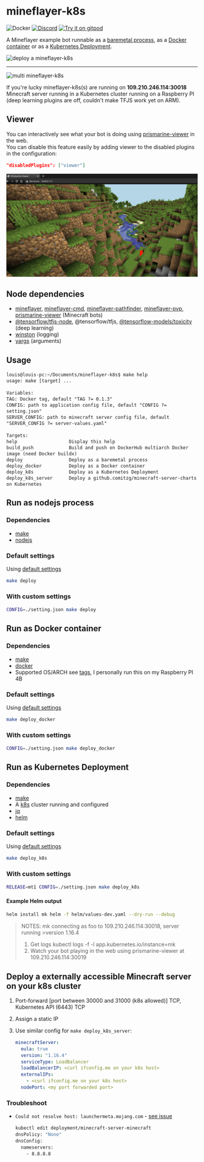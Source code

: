 # mineflayer-k8s

![Docker](https://github.com/louis030195/mineflayer-k8s/workflows/Docker/badge.svg)
[![Discord](https://img.shields.io/badge/chat-on%20discord-brightgreen.svg)](https://discord.gg/GsEFRM8)
[![Try it on gitpod](https://img.shields.io/badge/try-on%20gitpod-brightgreen.svg)](https://gitpod.io/#https://github.com/louis030195/mineflayer-k8s)

A Mineflayer example bot runnable as a [baremetal process](https://nodejs.org/en/), as a [Docker container](https://www.docker.com/) or as a [Kubernetes Deployment](https://kubernetes.io/docs/concepts/workloads/controllers/deployment/).

![deploy a mineflayer-k8s](docs/images/deploy.gif)

---

![multi mineflayer-k8s](docs/images/multi.gif)

If you're lucky mineflayer-k8s(s) are running on **109.210.246.114:30018** Minecraft server running in a Kubernetes cluster running on a Raspberry PI (deep learning plugins are off, couldn't make TFJS work yet on ARM).

## Viewer

You can interactively see what your bot is doing using [prismarine-viewer](https://github.com/PrismarineJS/prismarine-viewer) in the web.  
You can disable this feature easily by adding viewer to the disabled plugins in the configuration:

```json
"disabledPlugins": ["viewer"]
```

![viewer](docs/images/viewer.png)

## Node dependencies

- [mineflayer](https://github.com/PrismarineJS/mineflayer), [mineflayer-cmd](https://github.com/PrismarineJS/mineflayer-cmd), [mineflayer-pathfinder](https://github.com/PrismarineJS/mineflayer-pathfinder), [mineflayer-pvp](https://github.com/PrismarineJS/mineflayer-pvp), [prismarine-viewer](https://github.com/PrismarineJS/prismarine-viewer) (Minecraft bots)
- [@tensorflow/tfjs-node](https://github.com/tensorflow/tfjs), @tensorflow/tfjs, [@tensorflow-models/toxicity](https://github.com/tensorflow/tfjs-models) (deep learning)
- [winston](https://github.com/winstonjs/winston) (logging)
- [yargs](https://github.com/yargs/yargs) (arguments)

## Usage

```make
louis@louis-pc:~/Documents/mineflayer-k8s$ make help
usage: make [target] ...

Variables:
TAG: Docker tag, default "TAG ?= 0.1.3"
CONFIG: path to application config file, default "CONFIG ?= setting.json"
SERVER_CONFIG: path to minecraft server config file, default "SERVER_CONFIG ?= server-values.yaml"

Targets:
help                   Display this help
build_push             Build and push on DockerHub multiarch Docker image (need Docker buildx)
deploy                 Deploy as a baremetal process
deploy_docker          Deploy as a Docker container
deploy_k8s             Deploy as a Kubernetes Deployment
deploy_k8s_server      Deploy a github.comitzg/minecraft-server-charts on Kubernetes
```

## Run as nodejs process

### Dependencies

- [make](https://www.gnu.org/software/make/manual/make.html)
- [nodejs](https://nodejs.org/en/)

### Default settings

Using [default settings](./default.json)

```bash
make deploy
```

### With custom settings

```bash
CONFIG=./setting.json make deploy
```

## Run as Docker container

### Dependencies

- [make](https://www.gnu.org/software/make/manual/make.html)
- [docker](https://www.docker.com/)
- Supported OS/ARCH see [tags](https://hub.docker.com/r/louis030195/mineflayer-k8s/tags), I personally run this on my Raspberry PI 4B

### Default settings

Using [default settings](./default.json)

```bash
make deploy_docker
```

### With custom settings

```bash
CONFIG=./setting.json make deploy_docker
```

## Run as Kubernetes Deployment

### Dependencies

- [make](https://www.gnu.org/software/make/manual/make.html)
- A [k8s](https://kubernetes.io/) cluster running and configured
- [jq](https://stedolan.github.io/jq/)
- [helm](https://helm.sh/)

### Default settings

Using [default settings](./default.json)

```bash
make deploy_k8s
```

### With custom settings

```bash
RELEASE=mt1 CONFIG=./setting.json make deploy_k8s
```

#### Example Helm output

```bash
helm install mk helm -f helm/values-dev.yaml --dry-run --debug
```

>NOTES:
>mk connecting as foo to 109.210.246.114:30018, server running >version 1.16.4
>1. Get logs
>  kubectl logs -f -l app.kubernetes.io/instance=mk
>2. Watch your bot playing in the web using prismarine-viewer at 109.210.246.114:30019


## Deploy a externally accessible Minecraft server on your k8s cluster

1. Port-forward [port between 30000 and 31000 (k8s allowed)] TCP, Kubernetes API (6443) TCP
2. Assign a static IP
3. Use similar config for `make deploy_k8s_server`:

    ```yaml
    minecraftServer:
      eula: true
      version: "1.16.4"
      serviceType: LoadBalancer
      loadBalancerIP: <curl ifconfig.me on your k8s host>
      externalIPs:
        - <curl ifconfig.me on your k8s host>
      nodePort: <my port forwarded port>
    ```

### Troubleshoot

- `Could not resolve host: launchermeta.mojang.com` - [see issue](https://github.com/itzg/docker-minecraft-server/issues/317#issuecomment-507498422)

    ```bash
    kubectl edit deployment/minecraft-server-minecraft
    dnsPolicy: "None"
    dnsConfig:
      nameservers:
        - 8.8.8.8
    ```

